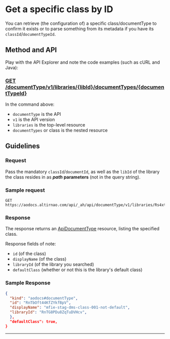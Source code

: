 # Get a specific class by ID

You can retrieve (the configuration of) a specific class/documentType to confirm it exists or to parse something from its metadata if you have its `classId`/`documentTypeId`.

## Method and API

Play with the API Explorer and note the code examples (such as cURL and Java):

### [GET /documentType/v1/libraries/{libId}/documentTypes/{documentTypeId}](https://api.aodocs-staging.com/docs/aodocs-staging.altirnao.com/1/routes/documentType/v1/libraries/%7BlibId%7D/documentTypes/%7BdocumentTypeId%7D/get)

In the command above:
* ```documentType``` is the API
* ```v1``` is the API version
* ```libraries``` is the top-level resource
* ```documentTypes``` or class is the nested resource

## Guidelines

### Request

Pass the mandatory ````classId````/````documentId````, as well as the ````libId```` of the library the class resides in as **_path_ parameters** (not in the query string).


### Sample request
```
GET https://aodocs.altirnao.com/api/_ah/api/documentType/v1/libraries/Rs4xtue6axGNklquDP/documentTypes/Rs4xuIg6e45fvAsn9L
```

### Response

The response returns an [ApiDocumentType](https://api.aodocs-staging.com/docs/aodocs-staging.altirnao.com/1/types/ApiDocumentType) resource, listing the specified class.

Response fields of note:

*   ```id``` (of the class)
*   ```displayName``` (of the class)
*   ```libraryId``` (of the library you searched)
*   ```defaultClass``` (whether or not this is the library's default class)

### Sample Response

```json
{
  "kind": "aodocs#documentType",
  "id": "RnTbOft44KfZYkfBpV",
  "displayName": "mfie-stag-dms-class-001-not-default",
  "libraryId": "RnTG8PDu8ZqTuDVHcv",
  },
  "defaultClass": true,
}
```
---